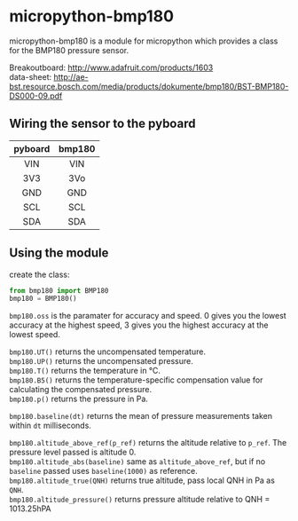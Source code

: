 micropython-bmp180
==================

micropython-bmp180 is a module for micropython which provides a class for the BMP180 pressure sensor.

Breakoutboard: http://www.adafruit.com/products/1603  
data-sheet: http://ae-bst.resource.bosch.com/media/products/dokumente/bmp180/BST-BMP180-DS000-09.pdf

## Wiring the sensor to the pyboard

| pyboard| bmp180 |
|:------:|:------:|
| VIN    | VIN    |
| 3V3    | 3Vo    |
| GND    | GND    |
| SCL    | SCL    |
| SDA    | SDA    |

## Using the module

create the class:
```python
from bmp180 import BMP180
bmp180 = BMP180()
```

```bmp180.oss``` is the paramater for accuracy and speed. 0 gives you the lowest accuracy at the highest speed, 3 gives you the highest accuracy at the lowest speed.

```bmp180.UT()``` returns the uncompensated temperature.  
```bmp180.UP()``` returns the uncompensated pressure.  
```bmp180.T()``` returns the temperature in °C.  
```bmp180.B5()``` returns the temperature-specific compensation value for calculating the compensated pressure.  
```bmp180.p()``` returns the pressure in Pa.  

```bmp180.baseline(dt)``` returns the mean of pressure measurements taken within ```dt``` milliseconds.  

```bmp180.altitude_above_ref(p_ref)``` returns the altitude relative to ```p_ref```. The pressure level passed is altitude 0.  
```bmp180.altitude_abs(baseline)``` same as ```altitude_above_ref```, but if no ```baseline``` passed uses ```baseline(1000)``` as reference.  
```bmp180.altitude_true(QNH)``` returns true altitude, pass local QNH in Pa as ```QNH```.  
```bmp180.altitude_pressure()``` returns pressure altitude relative to QNH = 1013.25hPA



